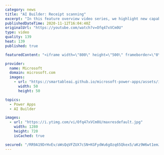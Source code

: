 ```yaml
---
category: news
title: "AI Builder: Receipt scanning"
excerpt: "In this feature overview video series, we highlight new capabilities included in the latest update to AI Builder.  Receipt scanning is a new AI Builder feature that processes receipts to identify and extract information. The AI model identifies receipt data, merchant information, total price, and taxes"
publishedDateTime: 2020-11-12T16:04:40Z
originalUrl: "https://youtube.com/watch?v=Ofq47xVCm0U"
type: video
quality: 139
heat: 139
published: true

featuredContent: "<iframe width=\"800\" height=\"500\" frameborder=\"0\" src=\"https://www.youtube.com/embed/Ofq47xVCm0U\" allow=\"accelerometer; autoplay; encrypted-media; gyroscope; picture-in-picture\" allowfullscreen></iframe>"

provider:
  name: Microsoft
  domain: microsoft.com
  images:
    - url: "https://smartableai.github.io/microsoft-power-apps/assets/images/organizations/microsoft.com-50x50.jpg"
      width: 50
      height: 50

topics:
  - Power Apps
  - AI Builder

images:
  - url: "https://i.ytimg.com/vi/Ofq47xVCm0U/maxresdefault.jpg"
    width: 1280
    height: 720
    isCached: true

secured: "/RR9A19DrHvEv/aWsQqVFZUX7cSN+KGFydWu6gOzq65Qkex5/aKz9W6wt1emJp3+FlLJuQ7Sbmg85tSoeoVAPRG3hO5lmmBgsI3G4/c/NyEQqhgLJmKez3kZw9LbwwVid0uq20kF+vnKzdKJwcyWwFKuSh7tSI6EqrLpkwzd3gGz6n8R3XiBgyEaqh5p4UkrXqQMSdBTvR3883Z/RN2mV/0djQNOUIQ24Fkmayjtm5X9gwyI51KBNSKnx/VWzgSrvdg75f+xpnDtMyJRSQcnlRh2NXXgY/yEsBJF0gbof+gM9p9htVjI7ivJhl5OFDqjDXiZnGMqNEyhyz+7/DBTHTj5lZZHb/JWk70oSAkuRC5htkql7cTfoIu6ojCFzunZ0rYrj3im2vO5bpEsVsgjyNiL9ww5gaLsmPvYRbsmGhWCsX7NjvtLg0dPaheKh4Fx;ftyYIbc2C4CGkGlVEQ+RoQ=="
---
```


